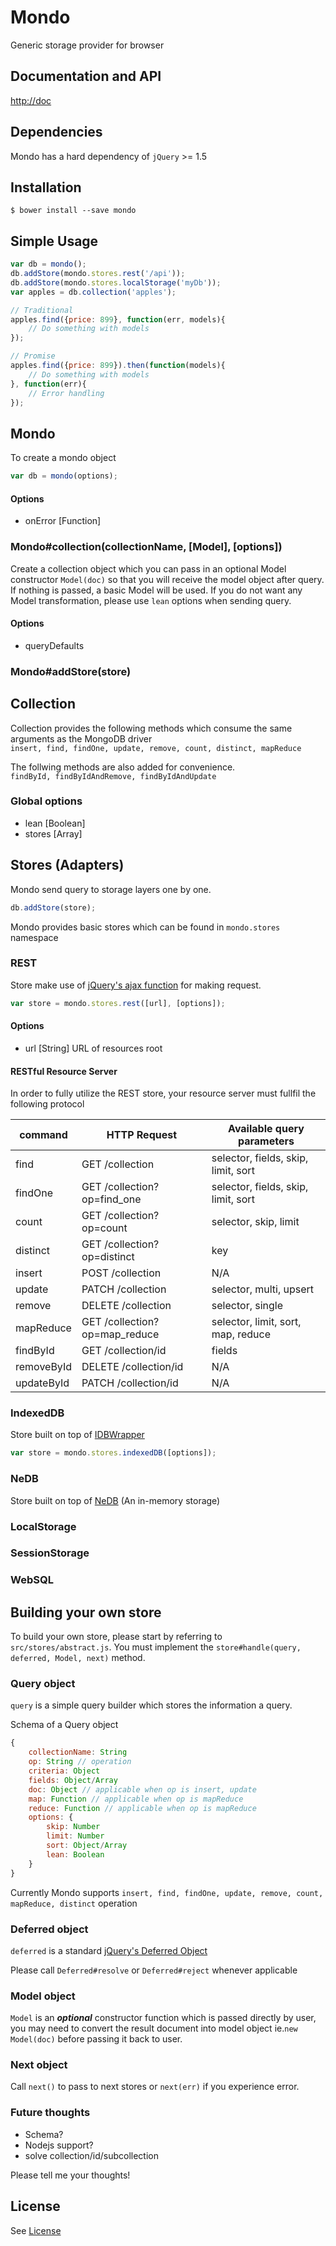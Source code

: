 Mondo
=====

Generic storage provider for browser

Documentation and API
---------------------

[http://doc](http://doc)

Dependencies
------------

Mondo has a hard dependency of `jQuery` >= 1.5

Installation
------------

```shell
$ bower install --save mondo
```

Simple Usage
------------

```javascript
var db = mondo();
db.addStore(mondo.stores.rest('/api'));
db.addStore(mondo.stores.localStorage('myDb'));
var apples = db.collection('apples');

// Traditional
apples.find({price: 899}, function(err, models){
    // Do something with models
});

// Promise
apples.find({price: 899}).then(function(models){
    // Do something with models
}, function(err){
    // Error handling
});
```

Mondo
-----

To create a mondo object

```javascript
var db = mondo(options);
```

#### Options
- onError [Function]

### Mondo#collection(collectionName, [Model], [options])

Create a collection object which you can pass in an optional Model constructor `Model(doc)` so that you will receive the model object after query. If nothing is passed, a basic Model will be used. If you do not want any Model transformation, please use `lean` options when sending query.

#### Options
- queryDefaults

### Mondo#addStore(store)

Collection
----------

Collection provides the following methods which consume the same arguments as the MongoDB driver  
`insert, find, findOne, update, remove, count, distinct, mapReduce`

The follwing methods are also added for convenience.  
`findById, findByIdAndRemove, findByIdAndUpdate`

### Global options
- lean [Boolean] 
- stores [Array<String>]

Stores (Adapters)
-----------------

Mondo send query to storage layers one by one.

```javascript
db.addStore(store);
```

Mondo provides basic stores which can be found in `mondo.stores` namespace

### REST

Store make use of [jQuery's ajax function](//api.jquery.com/category/ajax/) for making request.

```javascript
var store = mondo.stores.rest([url], [options]);
```

#### Options
- url [String] URL of resources root

#### RESTful Resource Server

In order to fully utilize the REST store, your resource server must fullfil the following protocol

|   command  |          HTTP Request        |        Available query parameters       |
|------------|------------------------------|-----------------------------------------|
| find       | GET /collection              | selector, fields, skip, limit, sort     |
| findOne    | GET /collection?op=find_one  | selector, fields, skip, limit, sort     |
| count      | GET /collection?op=count     | selector, skip, limit                   |
| distinct   | GET /collection?op=distinct  | key                                     |
| insert     | POST /collection             | N/A                                     |
| update     | PATCH /collection            | selector, multi, upsert                 |
| remove     | DELETE /collection           | selector, single                        |
| mapReduce  | GET /collection?op=map_reduce| selector, limit, sort, map, reduce      |
| findById   | GET /collection/id           | fields                                  |
| removeById | DELETE /collection/id        | N/A                                     |
| updateById | PATCH /collection/id         | N/A                                     |

### IndexedDB

Store built on top of [IDBWrapper](//github.com/jensarps/IDBWrapper)

```javascript
var store = mondo.stores.indexedDB([options]);
```

### NeDB

Store built on top of [NeDB](//github.com/louischatriot/nedb) (An in-memory storage)

### LocalStorage

### SessionStorage

### WebSQL

Building your own store
-----------------------
To build your own store, please start by referring to `src/stores/abstract.js`. You must implement the `store#handle(query, deferred, Model, next)` method.

### Query object

`query` is a simple query builder which stores the information a query.

Schema of a Query object
```javascript
{
    collectionName: String
    op: String // operation
    criteria: Object
    fields: Object/Array
    doc: Object // applicable when op is insert, update
    map: Function // applicable when op is mapReduce
    reduce: Function // applicable when op is mapReduce
    options: {
        skip: Number
        limit: Number
        sort: Object/Array
        lean: Boolean
    }
}
```

Currently Mondo supports `insert, find, findOne, update, remove, count, mapReduce, distinct` operation

### Deferred object

`deferred` is a standard [jQuery's Deferred Object](//api.jquery.com/category/deferred-object/)

Please call `Deferred#resolve` or `Deferred#reject` whenever applicable

### Model object

`Model` is an ***optional*** constructor function which is passed directly by user, you may need to convert the result document into model object ie.`new Model(doc)` before passing it back to user.

### Next object

Call `next()` to pass to next stores or `next(err)` if you experience error.

### Future thoughts

- Schema?
- Nodejs support?
- solve collection/id/subcollection

Please tell me your thoughts!

## License 

See [License](LICENSE)